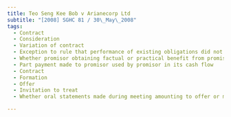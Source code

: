 ```yaml
---
title: Teo Seng Kee Bob v Arianecorp Ltd 
subtitle: "[2008] SGHC 81 / 30\_May\_2008"
tags:
  - Contract
  - Consideration
  - Variation of contract
  - Exception to rule that performance of existing obligations did not amount to valid consideration
  - Whether promisor obtaining factual or practical benefit from promisee\'s performance of existing contractual obligations
  - Part payment made to promisor used by promisor in its cash flow
  - Contract
  - Formation
  - Offer
  - Invitation to treat
  - Whether oral statements made during meeting amounting to offer or mere invitation to treat

---
```


